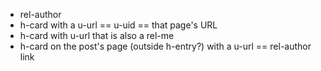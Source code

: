 * rel-author
* h-card with a u-url == u-uid == that page's URL
* h-card with u-url that is also a rel-me
* h-card on the post's page (outside h-entry?) with a u-url == rel-author link
